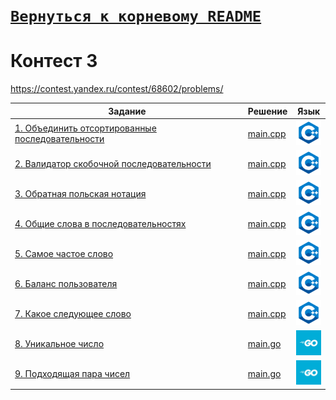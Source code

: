 # [__```Вернуться к корневому README```__](https://github.com/enikk500/CFU/blob/main/README.md)  
# Контест 3  
https://contest.yandex.ru/contest/68602/problems/

| Задание | Решение | Язык |
| --- | --- | --- |
| [1. Объединить отсортированные последовательности](https://contest.yandex.ru/contest/68602/problems/1/) | [main.cpp](https://github.com/enikk500/CFU/blob/main/Contests/Contest-2024-09-25/01/main.cpp) | [<img src="https://github.com/enikk500/CFU/blob/main/img/cpp.png" width="40"/>]() |
| [2. Валидатор скобочной последовательности](https://contest.yandex.ru/contest/68602/problems/2/) | [main.cpp](https://github.com/enikk500/CFU/blob/main/Contests/Contest-2024-09-25/02/main.cpp) | [<img src="https://github.com/enikk500/CFU/blob/main/img/cpp.png" width="40"/>]() |
| [3. Обратная польская нотация](https://contest.yandex.ru/contest/68602/problems/3/) | [main.cpp](https://github.com/enikk500/CFU/blob/main/Contests/Contest-2024-09-25/03/main.cpp) | [<img src="https://github.com/enikk500/CFU/blob/main/img/cpp.png" width="40"/>]() |
| [4. Общие слова в последовательностях](https://contest.yandex.ru/contest/68602/problems/4/) | [main.cpp](https://github.com/enikk500/CFU/blob/main/Contests/Contest-2024-09-25/04/main.cpp) | [<img src="https://github.com/enikk500/CFU/blob/main/img/cpp.png" width="40"/>]() |
| [5. Самое частое слово](https://contest.yandex.ru/contest/68602/problems/5/) | [main.cpp](https://github.com/enikk500/CFU/tree/main/Contests/Contest-2024-09-25/05) | [<img src="https://github.com/enikk500/CFU/blob/main/img/cpp.png" width="40"/>]() |
| [6. Баланс пользователя](https://contest.yandex.ru/contest/68602/problems/6/) | [main.cpp](https://github.com/enikk500/CFU/blob/main/Contests/Contest-2024-09-25/06/main.cpp) | [<img src="https://github.com/enikk500/CFU/blob/main/img/cpp.png" width="40"/>]() |
| [7. Какое следующее слово](https://contest.yandex.ru/contest/68602/problems/7/) | [main.cpp](https://github.com/enikk500/CFU/blob/main/Contests/Contest-2024-09-25/07/main.cpp) | [<img src="https://github.com/enikk500/CFU/blob/main/img/cpp.png" width="40"/>]() |
| [8. Уникальное число](https://contest.yandex.ru/contest/68602/problems/8/) | [main.go](https://github.com/enikk500/CFU/blob/main/Contests/Contest-2024-09-25/08/main.go) | [<img src="https://github.com/enikk500/CFU/blob/main/img/go.jpg" width="40"/>]() |
| [9. Подходящая пара чисел](https://contest.yandex.ru/contest/68602/problems/9/) | [main.go](https://github.com/enikk500/CFU/blob/main/Contests/Contest-2024-09-25/09/main.go) | [<img src="https://github.com/enikk500/CFU/blob/main/img/go.jpg" width="40"/>]() |
